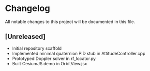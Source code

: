 # Changelog

All notable changes to this project will be documented in this file.

## [Unreleased]
- Initial repository scaffold
- Implemented minimal quaternion PID stub in AttitudeController.cpp
- Prototyped Doppler solver in rf_locator.py
- Built CesiumJS demo in OrbitView.jsx
